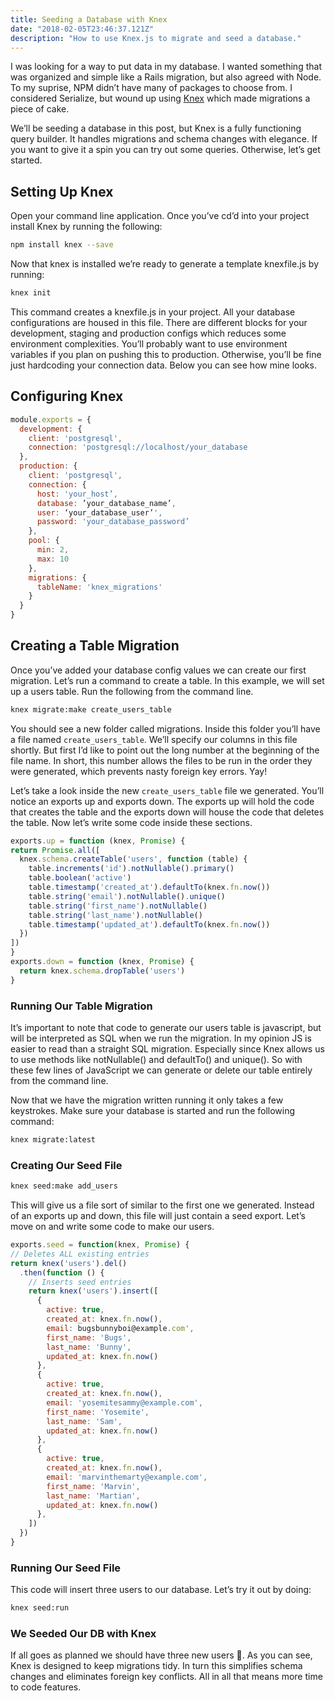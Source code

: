 ```yaml
---
title: Seeding a Database with Knex
date: "2018-02-05T23:46:37.121Z"
description: "How to use Knex.js to migrate and seed a database."
---
```


I was looking for a way to put data in my database. I wanted something that was
organized and simple like a Rails migration, but also agreed with Node. To my
suprise, NPM didn’t have many of packages to choose from. I considered
Serialize, but wound up using [Knex](http://knexjs.org/) which made migrations a
piece of cake.

We’ll be seeding a database in this post, but Knex is a fully functioning query
builder. It handles migrations and schema changes with elegance. If you want to
give it a spin you can try out some queries. Otherwise, let’s get started.

## Setting Up Knex

Open your command line application. Once you’ve cd’d into your project install
Knex by running the following:

``` bash
npm install knex --save
```

Now that knex is installed we’re ready to generate a template knexfile.js by running:

``` bash
knex init
```

This command creates a knexfile.js in your project. All your database
configurations are housed in this file. There are different blocks for your
development, staging and production configs which reduces some environment
complexities. You’ll probably want to use environment variables if you plan on
pushing this to production. Otherwise, you’ll be fine just hardcoding your
connection data. Below you can see how mine looks.

## Configuring Knex
``` js
module.exports = {
  development: {
    client: 'postgresql',
    connection: 'postgresql://localhost/your_database
  },
  production: {
    client: 'postgresql',
    connection: {
      host: 'your_host’,
      database: ’your_database_name’,
      user: ‘your_database_user’',
      password: 'your_database_password’
    },
    pool: {
      min: 2,
      max: 10
    },
    migrations: {
      tableName: 'knex_migrations'
    }
  }
}
```

## Creating a Table Migration

Once you’ve added your database config values we can create our first migration.
Let’s run a command to create a table. In this example, we will set up a users
table. Run the following from the command line.

``` bash
knex migrate:make create_users_table
```

You should see a new folder called migrations. Inside this folder you’ll have a
file named `create_users_table`. We’ll specify our columns in this file shortly.
But first I’d like to point out the long number at the beginning of the file
name. In short, this number allows the files to be run in the order they were
generated, which prevents nasty foreign key errors. Yay!

Let’s take a look inside the new `create_users_table` file we generated. You’ll
notice an exports up and exports down. The exports up will hold the code that
creates the table and the exports down will house the code that deletes the
table. Now let’s write some code inside these sections.

``` js
exports.up = function (knex, Promise) {
return Promise.all([
  knex.schema.createTable('users', function (table) {
    table.increments('id').notNullable().primary()
    table.boolean('active')
    table.timestamp('created_at').defaultTo(knex.fn.now())
    table.string('email').notNullable().unique()
    table.string('first_name').notNullable()
    table.string('last_name').notNullable()
    table.timestamp('updated_at').defaultTo(knex.fn.now())
  })
])
}
exports.down = function (knex, Promise) {
  return knex.schema.dropTable('users')
}
```

### Running Our Table Migration

It’s important to note that code to generate our users table is javascript, but
will be interpreted as SQL when we run the migration. In my opinion JS is easier
to read than a straight SQL migration. Especially since Knex allows us to use
methods like notNullable() and defaultTo() and unique(). So with these few lines
of JavaScript we can generate or delete our table entirely from the command line.

Now that we have the migration written running it only takes a few keystrokes.
Make sure your database is started and run the following command:

``` bash
knex migrate:latest
```

### Creating Our Seed File

``` bash
knex seed:make add_users
```

This will give us a file sort of similar to the first one we generated. Instead
of an exports up and down, this file will just contain a seed export. Let’s move
on and write some code to make our users.


``` js
exports.seed = function(knex, Promise) {
// Deletes ALL existing entries
return knex('users').del()
  .then(function () {
    // Inserts seed entries
    return knex('users').insert([
      {
        active: true,
        created_at: knex.fn.now(),
        email: bugsbunnyboi@example.com',
        first_name: 'Bugs',
        last_name: 'Bunny',
        updated_at: knex.fn.now()
      },
      {
        active: true,
        created_at: knex.fn.now(),
        email: 'yosemitesammy@example.com',
        first_name: 'Yosemite',
        last_name: 'Sam',
        updated_at: knex.fn.now()
      },
      {
        active: true,
        created_at: knex.fn.now(),
        email: 'marvinthemarty@example.com',
        first_name: 'Marvin',
        last_name: 'Martian',
        updated_at: knex.fn.now()
      },
    ])
  })
}
```

### Running Our Seed File

This code will insert three users to our database. Let’s try it out by doing:

``` bash
knex seed:run
```

### We Seeded Our DB with Knex

If all goes as planned we should have three new users 🎉. As you can see, Knex
is designed to keep migrations tidy. In turn this simplifies schema changes and
eliminates foreign key conflicts. All in all that means more time to code features.


